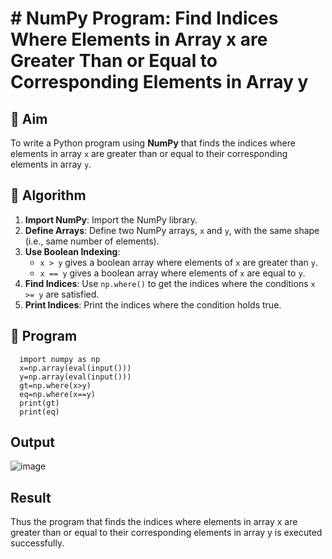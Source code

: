 # # NumPy Program: Find Indices Where Elements in Array x are Greater Than or Equal to Corresponding Elements in Array y

## 🎯 Aim
To write a Python program using **NumPy** that finds the indices where elements in array `x` are greater than or equal to their corresponding elements in array `y`.

## 🧠 Algorithm
1. **Import NumPy**: Import the NumPy library.
2. **Define Arrays**: Define two NumPy arrays, `x` and `y`, with the same shape (i.e., same number of elements).
3. **Use Boolean Indexing**: 
   - `x > y` gives a boolean array where elements of `x` are greater than `y`.
   - `x == y` gives a boolean array where elements of `x` are equal to `y`.
4. **Find Indices**: Use `np.where()` to get the indices where the conditions `x >= y` are satisfied.
5. **Print Indices**: Print the indices where the condition holds true.

## 🧾 Program

      import numpy as np
      x=np.array(eval(input()))
      y=np.array(eval(input()))
      gt=np.where(x>y)
      eq=np.where(x==y)
      print(gt)
      print(eq)
## Output

![image](https://github.com/user-attachments/assets/5a54bf30-5b71-4b88-abae-f6556cd2399a)


## Result

Thus the program that finds the indices where elements in array x are greater than or equal to their corresponding elements in array y is executed successfully.
